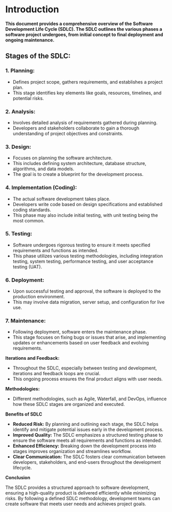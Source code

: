 # Introduction

__This document provides a comprehensive overview of the Software Development Life Cycle (SDLC). The SDLC outlines the various phases a software project undergoes, from initial concept to final deployment and ongoing maintenance.__

## Stages of the SDLC:

### 1. Planning:

- Defines project scope, gathers requirements, and establishes a project plan.
- This stage identifies key elements like goals, resources, timelines, and potential risks.

### 2. Analysis:

- Involves detailed analysis of requirements gathered during planning.
- Developers and stakeholders collaborate to gain a thorough understanding of project objectives and constraints.

### 3. Design:

- Focuses on planning the software architecture.
- This includes defining system architecture, database structure, algorithms, and data models.
- The goal is to create a blueprint for the development process.

### 4. Implementation (Coding):

- The actual software development takes place.
- Developers write code based on design specifications and established coding standards.
- This phase may also include initial testing, with unit testing being the most common.

### 5. Testing:

- Software undergoes rigorous testing to ensure it meets specified requirements and functions as intended.
- This phase utilizes various testing methodologies, including integration testing, system testing, performance testing, and user acceptance testing (UAT).

### 6. Deployment:

- Upon successful testing and approval, the software is deployed to the production environment.
- This may involve data migration, server setup, and configuration for live use.

### 7. Maintenance:

- Following deployment, software enters the maintenance phase.
- This stage focuses on fixing bugs or issues that arise, and implementing updates or enhancements based on user feedback and evolving requirements.

__Iterations and Feedback:__

- Throughout the SDLC, especially between testing and development, iterations and feedback loops are crucial.
- This ongoing process ensures the final product aligns with user needs.

__Methodologies:__

- Different methodologies, such as Agile, Waterfall, and DevOps, influence how these SDLC stages are organized and executed.


__Benefits of SDLC__

- __Reduced Risk:__ By planning and outlining each stage, the SDLC helps identify and mitigate potential issues early in the development process.
- __Improved Quality:__ The SDLC emphasizes a structured testing phase to ensure the software meets all requirements and functions as intended.
- __Enhanced Efficiency:__ Breaking down the development process into stages improves organization and streamlines workflow.
- __Clear Communication:__ The SDLC fosters clear communication between developers, stakeholders, and end-users throughout the development lifecycle.


__Conclusion__

The SDLC provides a structured approach to software development, ensuring a high-quality product is delivered efficiently while minimizing risks. By following a defined SDLC methodology, development teams can create software that meets user needs and achieves project goals.
